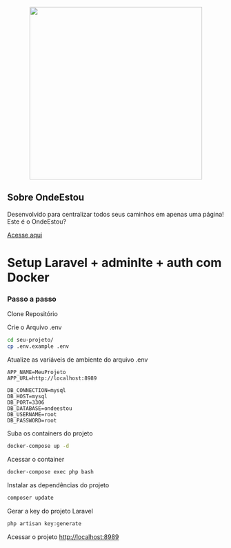 <p align="center"><img src="https://raw.githubusercontent.com/jfbritto/ondeestou/master/public/img/logo.png" width="400"></p>

## Sobre OndeEstou

Desenvolvido para centralizar todos seus caminhos em apenas uma página! Este é o OndeEstou?

<a target="_blank" href="https://ondeestou.app">Acesse aqui</a>


# Setup Laravel + adminlte + auth com Docker
### Passo a passo
Clone Repositório

Crie o Arquivo .env
```sh
cd seu-projeto/
cp .env.example .env
```

Atualize as variáveis de ambiente do arquivo .env
```dosini
APP_NAME=MeuProjeto
APP_URL=http://localhost:8989

DB_CONNECTION=mysql
DB_HOST=mysql
DB_PORT=3306
DB_DATABASE=ondeestou
DB_USERNAME=root
DB_PASSWORD=root
```

Suba os containers do projeto
```sh
docker-compose up -d
```

Acessar o container
```sh
docker-compose exec php bash
```


Instalar as dependências do projeto
```sh
composer update
```


Gerar a key do projeto Laravel
```sh
php artisan key:generate
```


Acessar o projeto
[http://localhost:8989](http://localhost:8989)
